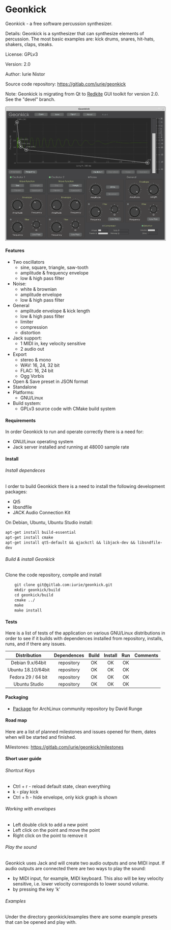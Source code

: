 # Geonkick

Geonkick - a free software percussion synthesizer.

Details: Geonkick is a synthesizer that can synthesize elements
	 of percussion. The most basic examples are: kick drums,
	 snares, hit-hats, shakers, claps, steaks.

License: GPLv3

Version: 2.0

Author: Iurie Nistor

Source code repository: https://gitlab.com/iurie/geonkick

Note: Geonkick is migrating from Qt to [Redkite](https://gitlab.com/quamplex/redkite)
      GUI toolkit for version 2.0. See the "devel" branch.

![Screenshot](data/screenshot.png)

#### Features

* Two oscillators
     - sine, square, triangle, saw-tooth
     - amplitude & frequency envelope
     - low & high pass filter
* Noise:
     - white & brownian
     - amplitude envelope
     - low & high pass filter
* General
     - amplitude envelope & kick length
     - low & high pass filter
     - limiter
     - compression
     - distortion
* Jack support:
     - 1 MIDI in, key velocity sensitive
     - 2 audio out
* Export
     - stereo & mono
     - WAV: 16, 24, 32 bit
     - FLAC: 16, 24 bit
     - Ogg Vorbis
* Open & Save preset in JSON format
* Standalone
* Platforms:
  - GNU/Linux
* Build system:
  - GPLv3 source code with CMake build system

#### Requirements

In order Geonkick to run and operate correctly there is a need for:

* GNU/Linux operating system
* Jack server installed and running at 48000 sample rate

#### Install

###### Install dependeces

I order to build Geonkick there is a need to install the following development packages:
* Qt5
* libsndfile
* JACK Audio Connection Kit

On Debian, Ubuntu, Ubuntu Studio install:

    apt-get install build-essential
    apt-get install cmake
    apt-get install qt5-default && qjackctl && libjack-dev && libsndfile-dev

###### Build & install Geonkick

Clone the code repository, compile and install

        git clone git@gitlab.com:iurie/geonkick.git
        mkdir geonkick/build
        cd geonkick/build
        cmake ../
        make
        make install

#### Tests
Here is a list of tests of the application on various GNU/Linux distributions
in order to see if it builds with dependences installed from repository,
installs, runs, and if there any issues.

| Distribution  | Dependences  | Build  | Install  | Run  | Comments  |
|:-:|:-:|:-:|:-:|:-:|:-:|
| Debian 9.x/64bit  | repository  | OK  | OK  | OK  |   |
| Ubuntu 18.10/64bit  | repository  | OK  | OK  | OK  |   |
| Fedora 29 / 64 bit  | repository | OK  | OK  | OK  |   |
| Ubuntu Studio  | repository  | OK  | OK  | OK  |   |

#### Packaging

* [Package](https://www.archlinux.org/packages/community/x86_64/geonkick/) for ArchLinux community repository by David Runge

#### Road map

Here are a list of planned milestones and issues opened for them,
dates when will be started and finished.

Milestones: https://gitlab.com/iurie/geonkick/milestones

#### Short user guide

###### Shortcut Keys

* Ctrl + r - reload default state, clean everything
* k - play kick
* Ctrl + h - hide envelope, only kick graph is shown

###### Working with envelopes
* Left double click to add a new point
* Left click on the point and move the point
* Right click on the point to remove it

###### Play the sound
Geonkick uses Jack and will create two audio outputs and one MIDI input.
If audio outputs are connected there are two ways to play the sound:
   * by MIDI input, for example, MIDI keyboard. This also will be key velocity sensitive, i.e. lower velocity corresponds to lower sound volume.
   * by pressing the key 'k'

###### Examples

Under the directory geonkick/examples there are some example presets that can be opened and play with.

